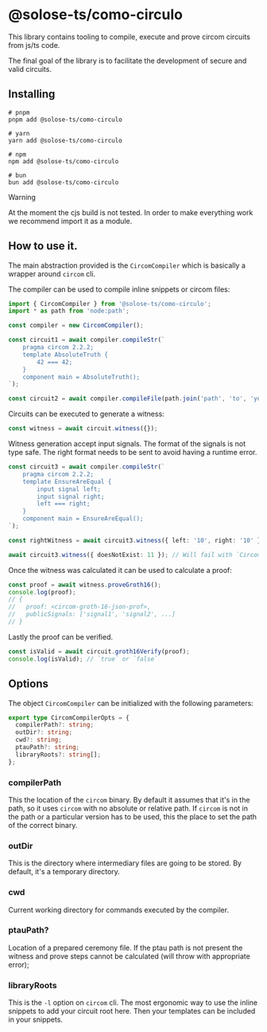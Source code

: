# @solose-ts/como-circulo

This library contains tooling to compile, execute and prove circom circuits from js/ts code.

The final goal of the library is to facilitate the development of secure and valid circuits.

## Installing

```shell
# pnpm
pnpm add @solose-ts/como-circulo

# yarn
yarn add @solose-ts/como-circulo

# npm
npm add @solose-ts/como-circulo

# bun
bun add @solose-ts/como-circulo
```

> [!WARNING]
> At the moment the cjs build is not tested. In order to make everything work we recommend
> import it as a module.

## How to use it.

The main abstraction provided is the `CircomCompiler` which is basically a wrapper around
`circom` cli.

The compiler can be used to compile inline snippets or circom files:

```ts
import { CircomCompiler } from '@solose-ts/como-circulo';
import * as path from 'node:path';

const compiler = new CircomCompiler();

const circuit1 = await compiler.compileStr(`
    pragma circom 2.2.2;
    template AbsoluteTruth {
        42 === 42;
    }
    component main = AbsoluteTruth();
`);

const circuit2 = await compiler.compileFile(path.join('path', 'to', 'your', 'source-code.circom'));
```

Circuits can be executed to generate a witness:

```ts
const witness = await circuit.witness({});
```

Witness generation accept input signals. The format of the signals is not type safe. The right format needs to be sent
to avoid having a runtime error.

```ts
const circuit3 = await compiler.compileStr(`
    pragma circom 2.2.2;
    template EnsureAreEqual {
        input signal left;
        input signal right;
        left === right;
    }
    component main = EnsureAreEqual();
`);

const rightWitness = await circuit3.witness({ left: '10', right: '10' }); // Ok!

await circuit3.witness({ doesNotExist: 11 }); // Will fail with `CircomRuntimeError`;
```

Once the witness was calculated it can be used to calculate a proof:

```ts
const proof = await witness.proveGroth16();
console.log(proof);
// {
//   proof: <circom-groth-16-json-prof>,
//   publicSignals: ['signal1', 'signal2', ...]
// }
```

Lastly the proof can be verified.

```ts
const isValid = await circuit.groth16Verify(proof);
console.log(isValid); // `true` or `false`
```

## Options

The object `CircomCompiler` can be initialized with the following parameters:

```ts
export type CircomCompilerOpts = {
  compilerPath?: string;
  outDir?: string;
  cwd?: string;
  ptauPath?: string;
  libraryRoots?: string[];
};
```

### compilerPath

This the location of the `circom` binary. By default it assumes that it's in the path, so it uses `circom` with
no absolute or relative path. If `circom` is not in the path or a particular version has to be used, this the
place to set the path of the correct binary.

### outDir

This is the directory where intermediary files are going to be stored. By default, it's a temporary directory.

### cwd

Current working directory for commands executed by the compiler.

### ptauPath?

Location of a prepared ceremony file. If the ptau path is not present the witness and prove steps
cannot be calculated (will throw with appropriate error);

### libraryRoots

This is the `-l` option on `circom` cli. The most ergonomic way to use the inline snippets to add your circuit root
here. Then your templates can be included in your snippets.
